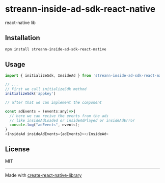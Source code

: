 # streann-inside-ad-sdk-react-native

react-native lib

## Installation

```sh
npm install streann-inside-ad-sdk-react-native
```

## Usage

```js
import { initializeSdk, InsideAd } from 'streann-inside-ad-sdk-react-native';

// ...
// First we call initializeSdk method
initializeSdk('appkey')

// after that we can implement the component

const adEvents = (events:any)=>{
  // here we can recive the events from the ads 
  // like insideAdLoaded or insideAdPlayed or insideAdError
  console.log("adEvents", events);
}
<InsideAd insideAdEvents={adEvents}></InsideAd>

```

## License

MIT

---

Made with [create-react-native-library](https://github.com/callstack/react-native-builder-bob)
